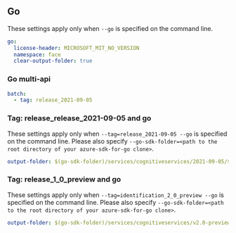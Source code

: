 ## Go

These settings apply only when `--go` is specified on the command line.

``` yaml $(go)
go:
  license-header: MICROSOFT_MIT_NO_VERSION
  namespace: face
  clear-output-folder: true
```

### Go multi-api

``` yaml $(go) && $(multiapi)
batch:
  - tag: release_2021-09-05
```

### Tag: release_release_2021-09-05 and go

These settings apply only when `--tag=release_2021-09-05 --go` is specified on the command line.
Please also specify `--go-sdk-folder=<path to the root directory of your azure-sdk-for-go clone>`.

``` yaml $(tag) == 'release_1_0' && $(go)
output-folder: $(go-sdk-folder)/services/cognitiveservices/2021-09-05/$(namespace)
```

### Tag: release_1_0_preview and go

These settings apply only when `--tag=identification_2_0_preview --go` is specified on the command line.
Please also specify `--go-sdk-folder=<path to the root directory of your azure-sdk-for-go clone>`.

``` yaml $(tag) == 'identification_2_0_preview' && $(go)
output-folder: $(go-sdk-folder)/services/cognitiveservices/v2.0-preview/$(namespace)
```